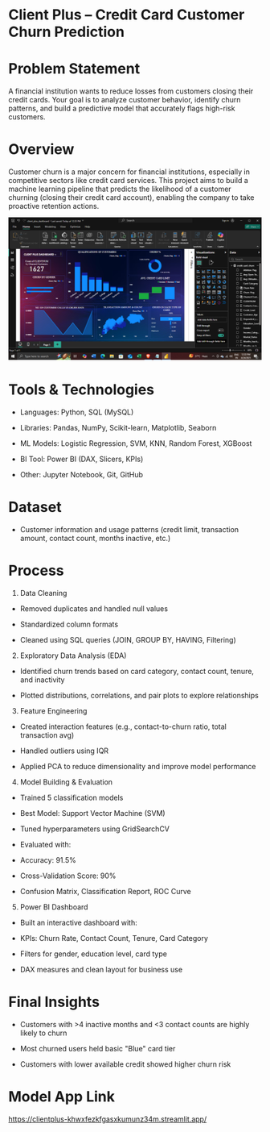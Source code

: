 # Client Plus – Credit Card Customer Churn Prediction 

# Problem Statement

A financial institution wants to reduce losses from customers closing their credit cards. Your goal is to analyze customer behavior, identify churn patterns, and build a predictive model that accurately flags high-risk customers.

# Overview

Customer churn is a major concern for financial institutions, especially in competitive sectors like credit card services. This project aims to build a machine learning pipeline that predicts the likelihood of a customer churning (closing their credit card account), enabling the company to take proactive retention actions.

![Image](https://github.com/KUKRETI07/Client_plus/blob/bc1ba1a9311e60a6cadd85b790ed9191054e6f37/Screenshot%20(61).png)


# Tools & Technologies

* Languages: Python, SQL (MySQL)

* Libraries: Pandas, NumPy, Scikit-learn, Matplotlib, Seaborn

* ML Models: Logistic Regression, SVM, KNN, Random Forest, XGBoost

* BI Tool: Power BI (DAX, Slicers, KPIs)

* Other: Jupyter Notebook, Git, GitHub

# Dataset

* Customer information and usage patterns (credit limit, transaction amount, contact count, months inactive, etc.)

# Process

1. Data Cleaning

* Removed duplicates and handled null values

* Standardized column formats

* Cleaned using SQL queries (JOIN, GROUP BY, HAVING, Filtering)
  

2. Exploratory Data Analysis (EDA)

* Identified churn trends based on card category, contact count, tenure, and inactivity

* Plotted distributions, correlations, and pair plots to explore relationships
  

3. Feature Engineering

* Created interaction features (e.g., contact-to-churn ratio, total transaction avg)

* Handled outliers using IQR

* Applied PCA to reduce dimensionality and improve model performance
  

4. Model Building & Evaluation

* Trained 5 classification models

* Best Model: Support Vector Machine (SVM)

* Tuned hyperparameters using GridSearchCV

* Evaluated with:

* Accuracy: 91.5%

* Cross-Validation Score: 90%

* Confusion Matrix, Classification Report, ROC Curve
  

5. Power BI Dashboard

* Built an interactive dashboard with:

* KPIs: Churn Rate, Contact Count, Tenure, Card Category

* Filters for gender, education level, card type

* DAX measures and clean layout for business use
  

 #  Final Insights

* Customers with >4 inactive months and <3 contact counts are highly likely to churn

* Most churned users held basic "Blue" card tier

* Customers with lower available credit showed higher churn risk

# Model App Link

https://clientplus-khwxfezkfgasxkumunz34m.streamlit.app/
